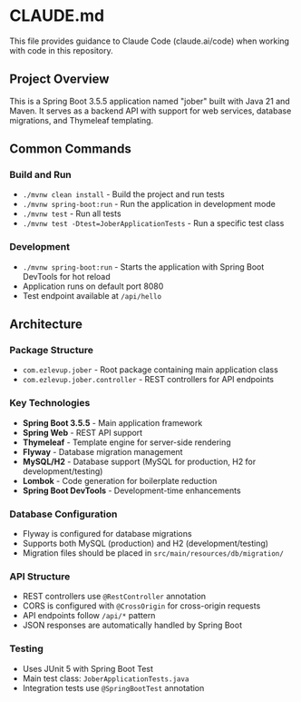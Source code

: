 # CLAUDE.md

This file provides guidance to Claude Code (claude.ai/code) when working with code in this repository.

## Project Overview
This is a Spring Boot 3.5.5 application named "jober" built with Java 21 and Maven. It serves as a backend API with support for web services, database migrations, and Thymeleaf templating.

## Common Commands

### Build and Run
- `./mvnw clean install` - Build the project and run tests
- `./mvnw spring-boot:run` - Run the application in development mode
- `./mvnw test` - Run all tests
- `./mvnw test -Dtest=JoberApplicationTests` - Run a specific test class

### Development
- `./mvnw spring-boot:run` - Starts the application with Spring Boot DevTools for hot reload
- Application runs on default port 8080
- Test endpoint available at `/api/hello`

## Architecture

### Package Structure
- `com.ezlevup.jober` - Root package containing main application class
- `com.ezlevup.jober.controller` - REST controllers for API endpoints

### Key Technologies
- **Spring Boot 3.5.5** - Main application framework
- **Spring Web** - REST API support
- **Thymeleaf** - Template engine for server-side rendering
- **Flyway** - Database migration management
- **MySQL/H2** - Database support (MySQL for production, H2 for development/testing)
- **Lombok** - Code generation for boilerplate reduction
- **Spring Boot DevTools** - Development-time enhancements

### Database Configuration
- Flyway is configured for database migrations
- Supports both MySQL (production) and H2 (development/testing)
- Migration files should be placed in `src/main/resources/db/migration/`

### API Structure
- REST controllers use `@RestController` annotation
- CORS is configured with `@CrossOrigin` for cross-origin requests
- API endpoints follow `/api/*` pattern
- JSON responses are automatically handled by Spring Boot

### Testing
- Uses JUnit 5 with Spring Boot Test
- Main test class: `JoberApplicationTests.java`
- Integration tests use `@SpringBootTest` annotation